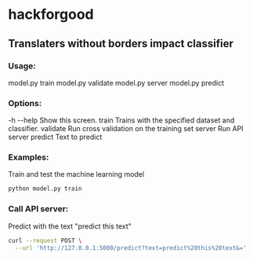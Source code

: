 # hackforgood
## Translaters without borders impact classifier

### Usage:
  model.py train
  model.py validate
  model.py server
  model.py predict <text>

### Options:
  -h --help     Show this screen.
  train         Trains with the specified dataset and classifier.
  validate      Run cross validation on the training set
  server        Run API server
  predict       Text to predict
  
### Examples:

Train and test the machine learning model

```bash
python model.py train
```

### Call API server:

Predict with the text "predict this text"

```bash
curl --request POST \
  --url 'http://127.0.0.1:5000/predict?text=predict%20this%20text&='
```
